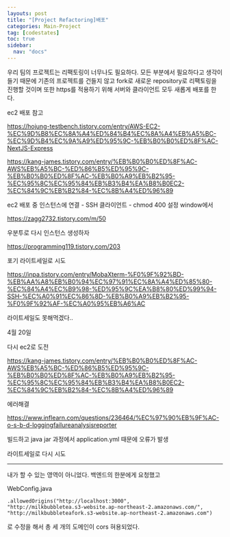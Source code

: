 ```yaml
---
layouts: post
title: "[Project Refactoring]배포"
categories: Main-Project
tag: [codestates]
toc: true
sidebar:
  nav: "docs"
---
```


우리 팀의 프로젝트는 리팩토링이 너무나도 필요하다. 모든 부분에서 필요하다고 생각이 들기 때문에 기존의 프로젝트를 건들지 않고 fork로 새로운 repository로 리팩토링을 진행할 것이며 또한 https를 적용하기 위해 서버와 클라이언트 모두 새롭게 배포를 한다.

ec2 배포 참고

<https://hojung-testbench.tistory.com/entry/AWS-EC2-%EC%9D%B8%EC%8A%A4%ED%84%B4%EC%8A%A4%EB%A5%BC-%EC%9D%B4%EC%9A%A9%ED%95%9C-%EB%B0%B0%ED%8F%AC-NextJS-Express>

<https://kang-james.tistory.com/entry/%EB%B0%B0%ED%8F%AC-AWS%EB%A5%BC-%ED%86%B5%ED%95%9C-%EB%B0%B0%ED%8F%AC-%EB%B0%A9%EB%B2%95-%EC%95%8C%EC%95%84%EB%B3%B4%EA%B8%B0EC2-%EC%84%9C%EB%B2%84-%EC%8B%A4%ED%96%89>

ec2 배포 중 인스턴스에 연결 - SSH 클라이언트 - chmod 400 설정 window에서

<https://zagg2732.tistory.com/m/50>

우분투로 다시 인스턴스 생성하자

<https://programming119.tistory.com/203>

포기 라이트세일로 시도

<https://inpa.tistory.com/entry/MobaXterm-%F0%9F%92%BD-%EB%AA%A8%EB%B0%94%EC%97%91%EC%8A%A4%ED%85%80-%EC%84%A4%EC%B9%98-%ED%95%9C%EA%B8%80%ED%99%94-SSH-%EC%A0%91%EC%86%8D-%EB%B0%A9%EB%B2%95-%F0%9F%92%AF-%EC%A0%95%EB%A6%AC>

라이트세일도 못해먹겠다..

4월 20일

다시 ec2로 도전

<https://kang-james.tistory.com/entry/%EB%B0%B0%ED%8F%AC-AWS%EB%A5%BC-%ED%86%B5%ED%95%9C-%EB%B0%B0%ED%8F%AC-%EB%B0%A9%EB%B2%95-%EC%95%8C%EC%95%84%EB%B3%B4%EA%B8%B0EC2-%EC%84%9C%EB%B2%84-%EC%8B%A4%ED%96%89>

에러해결

<https://www.inflearn.com/questions/236464/%EC%97%90%EB%9F%AC-o-s-b-d-loggingfailureanalysisreporter>

빌드하고 java jar 과정에서 application.yml 때문에 오류가 발생

라이트세일로 다시 시도

---

내가 할 수 있는 영역이 아니었다. 백엔드의 한분에게 요청했고

WebConfig.java

```
.allowedOrigins("http://localhost:3000",
"http://milkbubbletea.s3-website.ap-northeast-2.amazonaws.com/",
"http://milkbubbleteafork.s3-website.ap-northeast-2.amazonaws.com")
```

로 수정을 해서
총 세 개의 도메인이 cors 혀용되었다.
